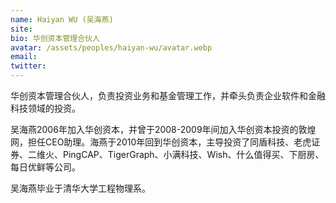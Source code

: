 ```yaml
---
name: Haiyan WU (吴海燕)
site: 
bio: 华创资本管理合伙人
avatar: /assets/peoples/haiyan-wu/avatar.webp
email: 
twitter: 
---
```


华创资本管理合伙人，负责投资业务和基金管理工作，并牵头负责企业软件和金融科技领域的投资。

吴海燕2006年加入华创资本，并曾于2008-2009年间加入华创资本投资的敦煌网，担任CEO助理。海燕于2010年回到华创资本，主导投资了同盾科技、老虎证券、二维火、PingCAP、TigerGraph、小满科技、Wish、什么值得买、下厨房、每日优鲜等公司。

吴海燕毕业于清华大学工程物理系。
